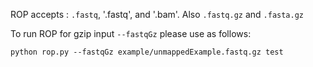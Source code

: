 ROP accepts : `.fastq`, '.fastq', and '.bam'. Also `.fastq.gz` and `.fasta.gz`

To run ROP for gzip input `--fastqGz` please use as follows:

```
python rop.py --fastqGz example/unmappedExample.fastq.gz test
``` 

